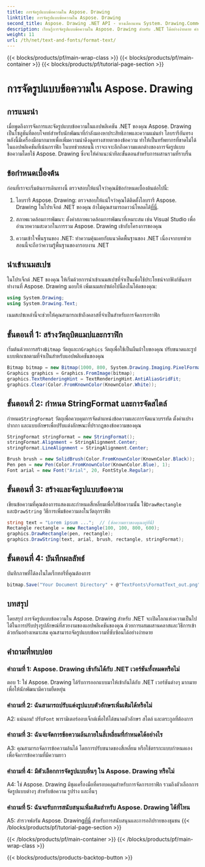 ```yaml
---
title: การจัดรูปแบบข้อความใน Aspose. Drawing
linktitle: การจัดรูปแบบข้อความใน Aspose. Drawing
second_title: Aspose. Drawing .NET API - ทางเลือกแทน System. Drawing.Common
description: เรียนรู้การจัดรูปแบบข้อความใน Aspose. Drawing สำหรับ .NET ได้อย่างง่ายดาย คำแนะนำทีละขั้นตอนพร้อมตัวอย่าง
weight: 11
url: /th/net/text-and-fonts/format-text/
---
```


{{< blocks/products/pf/main-wrap-class >}}
{{< blocks/products/pf/main-container >}}
{{< blocks/products/pf/tutorial-page-section >}}

# การจัดรูปแบบข้อความใน Aspose. Drawing

## การแนะนำ

เมื่อพูดถึงการจัดการและจัดรูปแบบข้อความในแอปพลิเคชัน .NET ของคุณ Aspose. Drawing เป็นโซลูชันที่ตอบโจทย์สำหรับนักพัฒนาที่กำลังมองหาประสิทธิภาพและความแม่นยำ ไลบรารีอันทรงพลังนี้มีเครื่องมือมากมายเพื่อเพิ่มความน่าดึงดูดทางสายตาของข้อความ ทำให้เป็นทรัพยากรที่ขาดไม่ได้ในแอปพลิเคชันที่เน้นกราฟิก ในบทช่วยสอนนี้ เราจะเจาะลึกถึงความแตกต่างของการจัดรูปแบบข้อความโดยใช้ Aspose. Drawing ซึ่งจะให้คำแนะนำทีละขั้นตอนสำหรับการผสานรวมที่ราบรื่น

## ข้อกำหนดเบื้องต้น

ก่อนที่เราจะเริ่มต้นการเดินทางนี้ ตรวจสอบให้แน่ใจว่าคุณมีข้อกำหนดเบื้องต้นต่อไปนี้:

1.  ไลบรารี Aspose. Drawing: ตรวจสอบให้แน่ใจว่าคุณได้ติดตั้งไลบรารี Aspose. Drawing ในโปรเจ็กต์ .NET ของคุณ ถ้าไม่คุณสามารถดาวน์โหลดได้[ที่นี่](https://releases.aspose.com/drawing/net/).

2. สภาพแวดล้อมการพัฒนา: ตั้งค่าสภาพแวดล้อมการพัฒนาที่เหมาะสม เช่น Visual Studio เพื่ออำนวยความสะดวกในการรวม Aspose. Drawing เข้ากับโครงการของคุณ

3. ความเข้าใจพื้นฐานของ .NET: ทำความคุ้นเคยกับแนวคิดพื้นฐานของ .NET เนื่องจากบทช่วยสอนนี้จะถือว่าความรู้พื้นฐานของกรอบงาน .NET

## นำเข้าเนมสเปซ

ในโปรเจ็กต์ .NET ของคุณ ให้เริ่มด้วยการนำเข้าเนมสเปซที่จำเป็นเพื่อใช้ประโยชน์จากฟังก์ชันการทำงานที่ Aspose. Drawing มอบให้ เพิ่มเนมสเปซต่อไปนี้ลงในโค้ดของคุณ:

```csharp
using System.Drawing;
using System.Drawing.Text;
```

เนมสเปซเหล่านี้จะช่วยให้คุณสามารถเข้าถึงคลาสที่จำเป็นสำหรับการจัดการกราฟิก

## ขั้นตอนที่ 1: สร้างวัตถุบิตแมปและกราฟิก

 เริ่มต้นด้วยการสร้าง`Bitmap` วัตถุและก`Graphics` วัตถุเพื่อใช้เป็นผืนผ้าใบของคุณ ปรับขนาดและรูปแบบพิกเซลตามที่จำเป็นสำหรับแอปพลิเคชันของคุณ

```csharp
Bitmap bitmap = new Bitmap(1000, 800, System.Drawing.Imaging.PixelFormat.Format32bppPArgb);
Graphics graphics = Graphics.FromImage(bitmap);
graphics.TextRenderingHint = TextRenderingHint.AntiAliasGridFit;
graphics.Clear(Color.FromKnownColor(KnownColor.White));
```

## ขั้นตอนที่ 2: กำหนด StringFormat และการจัดสไตล์

 กำหนด`StringFormat` วัตถุเพื่อควบคุมการจัดตำแหน่งข้อความและการจัดแนวบรรทัด ตั้งค่าแปรง ปากกา และแบบอักษรเพื่อปรับแต่งลักษณะที่ปรากฏของข้อความของคุณ

```csharp
StringFormat stringFormat = new StringFormat();
stringFormat.Alignment = StringAlignment.Center;
stringFormat.LineAlignment = StringAlignment.Center;

Brush brush = new SolidBrush(Color.FromKnownColor(KnownColor.Black));
Pen pen = new Pen(Color.FromKnownColor(KnownColor.Blue), 1);
Font arial = new Font("Arial", 20, FontStyle.Regular);
```

## ขั้นตอนที่ 3: สร้างและจัดรูปแบบข้อความ

เขียนข้อความที่คุณต้องการแสดงและกำหนดสี่เหลี่ยมเพื่อใส่ข้อความนั้น ใช้`DrawRectangle` และ`DrawString` วิธีการเพิ่มข้อความลงในวัตถุกราฟิก

```csharp
string text = "Lorem ipsum ...";  // (ข้อความยาวของคุณอยู่ที่นี่)
Rectangle rectangle = new Rectangle(100, 100, 800, 600);
graphics.DrawRectangle(pen, rectangle);
graphics.DrawString(text, arial, brush, rectangle, stringFormat);
```

## ขั้นตอนที่ 4: บันทึกผลลัพธ์

บันทึกภาพที่ได้ลงในไดเร็กทอรีที่คุณต้องการ

```csharp
bitmap.Save("Your Document Directory" + @"TextFonts\FormatText_out.png");
```

## บทสรุป

โดยสรุป การจัดรูปแบบข้อความใน Aspose. Drawing สำหรับ .NET จะเปิดโลกแห่งความเป็นไปได้ในการปรับปรุงรูปลักษณ์ที่สวยงามของแอปพลิเคชันของคุณ ด้วยการผสมผสานคลาสและวิธีการเข้าด้วยกันอย่างเหมาะสม คุณสามารถจัดรูปแบบข้อความที่ซับซ้อนได้อย่างง่ายดาย

## คำถามที่พบบ่อย

### คำถามที่ 1: Aspose. Drawing เข้ากันได้กับ .NET เวอร์ชันทั้งหมดหรือไม่

ตอบ 1: ใช่ Aspose. Drawing ได้รับการออกแบบมาให้เข้ากันได้กับ .NET เวอร์ชันต่างๆ มากมาย เพื่อให้นักพัฒนามีความยืดหยุ่น

### คำถามที่ 2: ฉันสามารถปรับแต่งรูปแบบตัวอักษรเพิ่มเติมได้หรือไม่

 A2: แน่นอน! ปรับ`Font` พารามิเตอร์ออบเจ็กต์เพื่อให้ได้ขนาดตัวอักษร สไตล์ และตระกูลที่ต้องการ

### คำถามที่ 3: ฉันจะจัดการข้อความล้นภายในสี่เหลี่ยมที่กำหนดได้อย่างไร

A3: คุณสามารถจัดการข้อความล้นได้ โดยการปรับขนาดของสี่เหลี่ยม หรือใช้ตรรกะแบบกำหนดเองเพื่อจัดการข้อความที่มีความยาว

### คำถามที่ 4: มีตัวเลือกการจัดรูปแบบอื่นๆ ใน Aspose. Drawing หรือไม่

A4: ใช่ Aspose. Drawing มีชุดเครื่องมือที่ครอบคลุมสำหรับการจัดการกราฟิก รวมถึงตัวเลือกการจัดรูปแบบต่างๆ สำหรับข้อความ รูปร่าง และอื่นๆ

### คำถามที่ 5: ฉันจะรับการสนับสนุนเพิ่มเติมสำหรับ Aspose. Drawing ได้ที่ไหน

 A5: สำรวจฟอรัม Aspose. Drawing[ที่นี่](https://forum.aspose.com/c/diagram/17) สำหรับการสนับสนุนและการอภิปรายของชุมชน
{{< /blocks/products/pf/tutorial-page-section >}}

{{< /blocks/products/pf/main-container >}}
{{< /blocks/products/pf/main-wrap-class >}}

{{< blocks/products/products-backtop-button >}}
